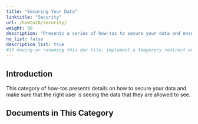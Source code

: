 ```yaml
---
title: "Securing Your Data"
linktitle: "Security"
url: /howto10/security/
weight: 90
description: "Presents a series of how-tos to secure your data and ensure that the right user is seeing the right data."
no_list: false
description_list: true
#If moving or renaming this doc file, implement a temporary redirect and let the respective team know they should update the URL in the product. See Mapping to Products for more details.
---
```


## Introduction

This category of how-tos presents details on how to secure your data and make sure that the right user is seeing the data that they are allowed to see.

## Documents in This Category
